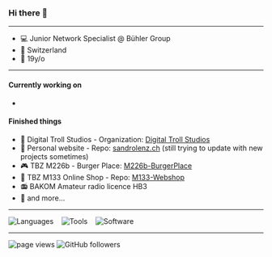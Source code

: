 ### Hi there 👋

---

- 💻 Junior Network Specialist @ Bühler Group
- 🏡 Switzerland
- 🍰 19y/o

---
#### Currently working on
- 

#### Finished things
- 🧱 Digital Troll Studios - Organization: [Digital Troll Studios](https://github.com/digitaltrollstudios)
- 🎫 Personal website - Repo: [sandrolenz.ch](https://github.com/sandrolenz/sandrolenz.ch) (still trying to update with new projects sometimes)
- 🎮 TBZ M226b - Burger Place: [M226b-BurgerPlace](https://github.com/sandrolenz/M226b-BurgerPlace)
- 🛒 TBZ M133 Online Shop - Repo: [M133-Webshop](https://github.com/sandrolenz/M133-Webshop)
- 📻 BAKOM Amateur radio licence HB3
- 📂 and more...
---

![Languages](https://skillicons.dev/icons?i=html,css,js,java) 
&nbsp;&nbsp; 
![Tools](https://skillicons.dev/icons?i=git,vscode) 
&nbsp;&nbsp; 
![Software](https://skillicons.dev/icons?i=discord,figma)

---

<p align="left">
  <a>
    <img src="https://komarev.com/ghpvc/?username=sandrolenz" alt="page views" />
  </a>
  </a>
  <a>
    <img alt="GitHub followers" src="https://img.shields.io/github/followers/sandrolenz?color=green&logo=github">
  </a>
</p>
